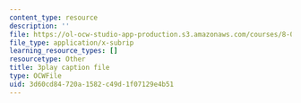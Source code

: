 ```yaml
---
content_type: resource
description: ''
file: https://ol-ocw-studio-app-production.s3.amazonaws.com/courses/8-01sc-classical-mechanics-fall-2016/3d60cd84720a1582c49d1f07129e4b51_GuiIyYbI0HM.srt
file_type: application/x-subrip
learning_resource_types: []
resourcetype: Other
title: 3play caption file
type: OCWFile
uid: 3d60cd84-720a-1582-c49d-1f07129e4b51
---
```

